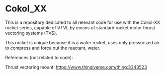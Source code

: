 # Cokol_XX

This is a repository dedicated to all relevant code for use with the Cokol-XX rocket series, capable of VTVL by means of standard rocket motor thrust vectoring systems (TVS).

This rocket is unique because it is a water rocket, uses only pressurized air to compress and force out the reactant, water.

References (not related to code):

Thrust vectoring mount: https://www.thingiverse.com/thing:3343523
